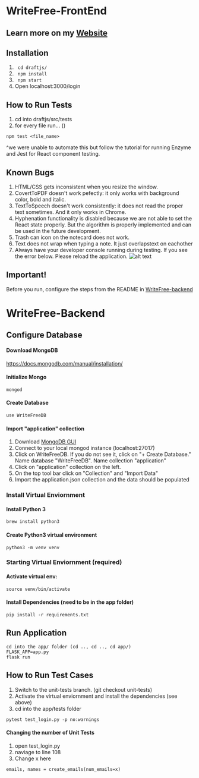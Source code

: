 # WriteFree-FrontEnd
## Learn more on my [Website](https://sidpremkumar.com/writefree.html)
## Installation
1. ``` cd draftjs/```
2. ``` npm install```
3. ``` npm start```
4. Open localhost:3000/login

## How to Run Tests
1. cd into draftjs/src/tests
2. for every file run... ()
````
npm test <file_name>
````
^we were unable to automate this but follow the tutorial for running Enzyme and Jest for React component testing.

## Known Bugs
1. HTML/CSS gets inconsistent when you resize the window.
2. CovertToPDF doesn't work pefectly: it only works with background color, bold and italic.
3. TextToSpeech doesn't work consistently: it does not read the proper text sometimes. And it only works in Chrome.
4. Hyphenation functionality is disabled because we are not able to set the React state properly. But the algorithm is properly implemented and can be used in the future development.
5. Trash can icon on the notecard does not work.
6. Text does not wrap when typing a note. It just overlapstext on eachother
7. Always have your developer console running during testing. If you see the error below. Please reload the application.
![alt text](https://github.com/ChiragAswani/WriteFree-frontend/blob/master/draftjs/src/images/async%20error.png?raw=true)

## Important!
Before you run, configure the steps from the README in [WriteFree-backend](https://github.com/ChiragAswani/WriteFree-backend)


# WriteFree-Backend
## Configure Database

#### Download MongoDB
https://docs.mongodb.com/manual/installation/

#### Initialize Mongo
```
mongod
```
#### Create Database
```
use WriteFreeDB
```
#### Import "application" collection
1. Download [MongoDB GUI](https://www.mongodb.com/products/compass) 
2. Connect to your local mongod instance (localhost:27017)
3. Click on WriteFreeDB. If you do not see it, click on "+ Create Database." Name database "WriteFreeDB". Name collection "application"
4. Click on "application" collection on the left. 
5. On the top tool bar click on "Collection" and "Import Data"
6. Import the application.json collection and the data should be populated


### Install Virtual Enviornment

#### Install Python 3 
```
brew install python3
```
#### Create Python3 virtual environment
```
python3 -m venv venv
```

### Starting Virtual Enviornment (required)

#### Activate virtual env:
```
source venv/bin/activate
```
#### Install Dependencies (need to be in the app folder)
```
pip install -r requirements.txt
```


## Run Application
```
cd into the app/ folder (cd .., cd .., cd app/)
FLASK_APP=app.py
flask run
```

## How to Run Test Cases
1. Switch to the unit-tests branch. (git checkout unit-tests)
2. Activate the virtual enviornment and install the dependencies (see above)
3. cd into the app/tests folder
````
pytest test_login.py -p no:warnings
````
#### Changing the number of Unit Tests
1. open test_login.py
2. naviage to line 108
3. Change x here
````
emails, names = create_emails(num_emails=x)
````
